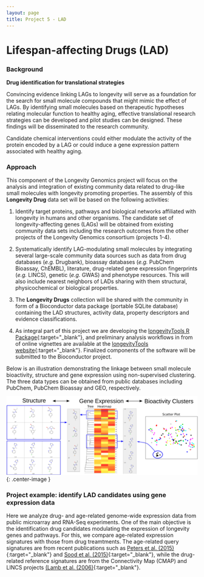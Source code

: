 ```yaml
---
layout: page
title: Project 5 - LAD
---
```


# Lifespan-affecting Drugs (LAD)

### Background

**Drug identification for translational strategies**

Convincing evidence linking LAGs to longevity will serve as a foundation for the search for small molecule compounds that might mimic the effect of LAGs. By identifying small molecules based on therapeutic hypotheses relating molecular function to healthy aging, effective translational research strategies can be developed and pilot studies can be designed. These findings will be disseminated to the research community.

Candidate chemical interventions could either modulate the activity of the protein encoded by a LAG or could induce a gene expression pattern associated with healthy aging. 

### Approach

This component of the Longevity Genomics project will focus on the analysis and integration of existing community data related to drug-like small molecules with longevity promoting properties. The assembly of this **Longevity Drug** data set will be based on the following activities:

1. Identify target proteins, pathways and biological networks affiliated with longevity in humans and other organisms. The candidate set of longevity-affecting genes (LAGs) will be obtained from existing community data sets including the research outcomes from the other projects of the Longevity Genomics consortium (projects 1-4).
2. Systematically identify LAG-modulating small molecules by integrating several large-scale community data sources such as data from drug databases (_e.g._ Drugbank), bioassay databases (_e.g._ PubChem Bioassay, ChEMBL), literature, drug-related gene expression fingerprints (_e.g._ LINCS), genetic (_e.g._ GWAS) and phenotype resources. This will also include nearest neighbors of LADs sharing with them structural, physicochemical or biological properties. 
3. The **Longevity Drugs** collection will be shared with the community in form of a Bioconductor data package (portable SQLite database) containing the LAD structures, activity data, property descriptors and evidence classifications.  

4. As integral part of this project we are developing the [longevityTools R Package](https://github.com/tgirke/longevityTools){:target="_blank"}, and preliminary analysis workflows in from of online vignettes are available at the [longevityTools website](http://girke.bioinformatics.ucr.edu/longevityTools/mydoc/home.html){:target="_blank"}. Finalized components of the software will be submitted to the Bioconductor project.

Below is an illustration demonstrating the linkage between small molecule bioactivity, structure and gene expression using non-supervised clustering. The three data types can be obtained from public databases including PubChem, PubChem Bioassay and GEO, respectively. 

![Cluster Image](/public/images/cluster_image.svg){: .center-image }


### Project example: identify LAD candidates using gene expression data

Here we analyze drug- and age-related genome-wide expression data from public microarray and RNA-Seq experiments. One of the main objective is the identification drug candidates modulating the expression of longevity genes and pathways. For this, we compare age-related expression signatures with those from drug treamtments. The age-related query signatures are from recent publications such as [Peters et al. (2015)](http://www.ncbi.nlm.nih.gov/pubmed/26490707){:target="_blank"} and  [Sood et al. (2015)](http://www.ncbi.nlm.nih.gov/pubmed/26343147){:target="_blank"}, while the drug-related reference signatures are from the Connectivity Map (CMAP) and LINCS projects [(Lamb et al. (2006)](http://www.ncbi.nlm.nih.gov/pubmed/17008526){:target="_blank"}.







